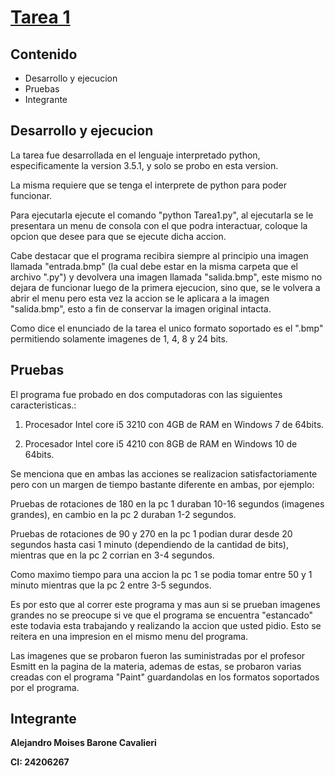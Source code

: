 # [Tarea 1](https://github.com/alejandrombc/PDI_Tarea1/tree/master/src)

## Contenido
* Desarrollo y ejecucion
* Pruebas
* Integrante

## Desarrollo y ejecucion
La tarea fue desarrollada en el lenguaje interpretado python, especificamente la version 3.5.1, y solo se probo en esta version.

La misma requiere que se tenga el interprete de python para poder funcionar.

Para ejecutarla ejecute el comando "python Tarea1.py", al ejecutarla se le presentara un menu de consola con el que podra
interactuar, coloque la opcion que desee para que se ejecute dicha accion.

Cabe destacar que el programa recibira siempre al principio una imagen llamada "entrada.bmp" (la cual debe estar en la misma carpeta que el archivo ".py") y devolvera una imagen llamada "salida.bmp", este mismo no dejara de funcionar luego de la primera ejecucion, sino que, se le volvera a abrir el menu pero esta vez la accion se le aplicara a la imagen "salida.bmp", esto a fin de conservar la imagen original intacta.

Como dice el enunciado de la tarea el unico formato soportado es el ".bmp" permitiendo solamente imagenes de 1, 4, 8 y 24 bits.

## Pruebas
El programa fue probado en dos computadoras con las siguientes caracteristicas.:

1) Procesador Intel core i5 3210 con 4GB de RAM en Windows 7 de 64bits.

2) Procesador Intel core i5 4210 con 8GB de RAM en Windows 10 de 64bits.

Se menciona que en ambas las acciones se realizacion satisfactoriamente pero con un margen de tiempo bastante diferente en ambas, por ejemplo:

Pruebas de rotaciones de 180 en la pc 1 duraban 10-16 segundos (imagenes grandes), en cambio en la pc 2 duraban 1-2 segundos.

Pruebas de rotaciones de 90 y 270 en la pc 1 podian durar desde 20 segundos hasta casi 1 minuto (dependiendo de la cantidad de bits), mientras que en la pc 2 corrian en 3-4 segundos.

Como maximo tiempo para una accion la pc 1 se podia tomar entre 50 y 1 minuto mientras que la pc 2 entre 3-5 segundos.

Es por esto que al correr este programa y mas aun si se prueban imagenes grandes no se preocupe si ve que el programa
se encuentra "estancado" este todavia esta trabajando y realizando la accion que usted pidio. Esto se reitera en una impresion en el mismo menu del programa.

Las imagenes que se probaron fueron las suministradas por el profesor Esmitt en la pagina de la materia, ademas de estas, se probaron varias creadas con el programa "Paint" guardandolas en los formatos soportados por el programa.

## Integrante

**Alejandro Moises Barone Cavalieri**

**CI: 24206267**